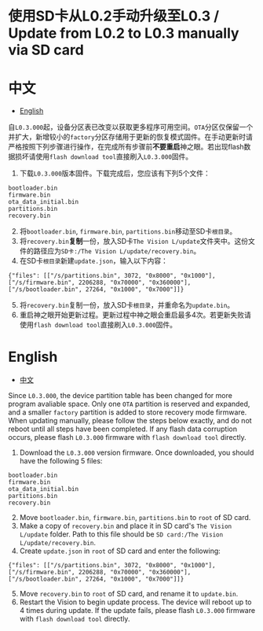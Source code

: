 # 使用SD卡从L0.2手动升级至L0.3 / Update from L0.2 to L0.3 manually via SD card

# 中文
- [English](#English)

自`L0.3.000`起，设备分区表已改变以获取更多程序可用空间。`OTA`分区仅保留一个并扩大，新增较小的`factory`分区存储用于更新的恢复模式固件。在手动更新时请严格按照下列步骤进行操作，在完成所有步骤前**不要重启**神之眼。若出现flash数据损坏请使用`flash download tool`直接刷入`L0.3.000`固件。

1.  下载`L0.3.000`版本固件。下载完成后，您应该有下列5个文件：
```
bootloader.bin
firmware.bin
ota_data_initial.bin
partitions.bin
recovery.bin
```
2.  将`bootloader.bin`, `firmware.bin`, `partitions.bin`移动至SD卡`根目录`。
3.  将`recovery.bin`**复制**一份，放入SD卡`The Vision L/update`文件夹中。这份文件的路径应为`SD卡:/The Vision L/update/recovery.bin`。
4.  在SD卡`根目录`新建`update.json`，输入以下内容：
```
{"files": [["/s/partitions.bin", 3072, "0x8000", "0x1000"], ["/s/firmware.bin", 2206288, "0x70000", "0x360000"], ["/s/bootloader.bin", 27264, "0x1000", "0x7000"]]}
```
5.  将`recovery.bin`复制一份，放入SD卡`根目录`，并重命名为`update.bin`。
6.  重启神之眼开始更新过程。更新过程中神之眼会重启最多4次。若更新失败请使用`flash download tool`直接刷入`L0.3.000`固件。

# English
- [中文](#中文)

Since `L0.3.000`, the device partition table has been changed for more program avaliable space. Only one `OTA` partition is reserved and expanded, and a smaller `factory` partition is added to store recovery mode firmware. When updating manually, please follow the steps below exactly, and do not reboot  until all steps have been completed. If any flash data corruption occurs, please flash `L0.3.000` firmware with `flash download tool` directly.

1. Download the `L0.3.000` version firmware. Once downloaded, you should have the following 5 files:
```
bootloader.bin
firmware.bin
ota_data_initial.bin
partitions.bin
recovery.bin
```
2. Move `bootloader.bin`, `firmware.bin`, `partitions.bin` to `root` of SD card.
3. Make a copy of `recovery.bin` and place it in SD card's `The Vision L/update` folder. Path to this file should be `SD card:/The Vision L/update/recovery.bin`.
4. Create `update.json` in `root` of SD card and enter the following:
```
{"files": [["/s/partitions.bin", 3072, "0x8000", "0x1000"], ["/s/firmware.bin", 2206288, "0x70000", "0x360000"], ["/s/bootloader.bin", 27264, "0x1000", "0x7000"]]}
```
5. Move `recovery.bin` to `root` of SD card, and rename it to `update.bin`.
6. Restart the Vision to begin update process. The device will reboot up to 4 times during update. If the update fails, please flash `L0.3.000` firmware with `flash download tool` directly.